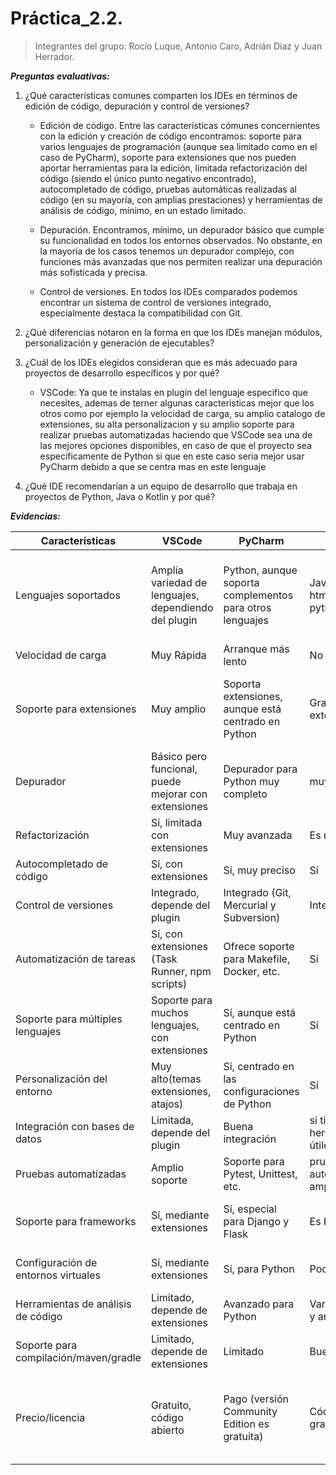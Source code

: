 # Práctica_2.2.

> Integrantes del grupo: Rocío Luque, Antonio Caro, Adrián Diaz y Juan Herrador.

***Preguntas evaluativas:***

1. ¿Qué características comunes comparten los IDEs en términos de edición de código, depuración y control de versiones?

   - Edición de código. Entre las características cómunes concernientes con la edición y creación de código encontramos: soporte para varios lenguajes de programación (aunque sea limitado como en el caso de PyCharm), soporte para extensiones que nos pueden aportar herramientas para la edición, limitada refactorización del código (siendo el único punto negativo encontrado), autocompletado de código, pruebas automáticas realizadas al código (en su mayoría, con amplias prestaciones) y herramientas de análisis de código, mínimo, en un estado limitado.
     
   - Depuración. Encontramos, mínimo, un depurador básico que cumple su funcionalidad en todos los entornos observados. No obstante, en la mayoría de los casos tenemos un depurador complejo, con funciones más avanzadas que nos permiten realizar una depuración más sofisticada y precisa.
     
   - Control de versiones. En todos los IDEs comparados podemos encontrar un sistema de control de versiones integrado, especialmente destaca la compatibilidad con Git.
     
2. ¿Qué diferencias notaron en la forma en que los IDEs manejan módulos, personalización y generación de ejecutables?
   
3. ¿Cuál de los IDEs elegidos consideran que es más adecuado para proyectos de desarrollo específicos y por qué?

   - VSCode: Ya que te instalas en plugin del lenguaje especifico que necesites, ademas de terner algunas caracteristicas mejor que los otros como por ejemplo la velocidad de carga, su amplio catalogo de extensiones, su alta personalizacion y su amplio soporte para realizar pruebas automatizadas haciendo que VSCode sea una de las mejores opciones disponibles, en caso de que el proyecto sea especificamente de Python si que en este caso seria mejor usar PyCharm debido a que se centra mas en este lenguaje
   
5. ¿Qué IDE recomendarían a un equipo de desarrollo que trabaja en proyectos de Python, Java o Kotlin y por qué?


***Evidencias:*** 

| Características |  VSCode   |  PyCharm  |  NetBeans |  Visual Studio |   Fleet  |
| --------------- | --------- | --------- | --------- | -------------- | -------- |
| Lenguajes soportados |Amplia variedad de lenguajes, dependiendo del plugin|Python, aunque soporta complementos para otros lenguajes|Java,php,Javascript, html, css, python,kotlin| C#, C++, Python, JavaScript, Visual Basic etc. | Python, C, C++, HTML, CSS, Java, Javascript, Kotlin, JSON, C#, Docker, Gradle|
| Velocidad de carga | Muy Rápida| Arranque más lento | No muy rápido | Rápida|Rápida|
| Soporte para extensiones | Muy amplio |Soporta extensiones, aunque está centrado en Python|Gran soporte de extensiones | Muy amplia |Solo tiene las extensiones para programar los diferentes lenguajes|
| Depurador |Básico pero funcional, puede mejorar con extensiones|Depurador para Python muy completo|muy avanzado|Complejo para múltiples lenguajes|Básico|
| Refactorización | Sí, limitada con extensiones|Muy avanzada|Es más limitada|Limitada, mediana cobertura|Si, pero limitado|
|Autocompletado de código | Sí, con extensiones|Sí, muy preciso| Sí|Avanzado, nativo| Sí |
| Control de versiones |Integrado, depende del plugin|Integrado (Git, Mercurial y Subversion)| Integrado |Integrado (Git y más)| Git  |
| Automatización de tareas |Sí, con extensiones (Task Runner, npm scripts)|Ofrece soporte para Makefile, Docker, etc.| Sí  |   Sí   |   Sí  |
| Soporte para múltiples lenguajes | Soporte para muchos lenguajes, con extensiones |Sí, aunque está centrado en Python | Sí  | Sí, múltiples lenguajes  |  Sí   |
|Personalización del entorno| Muy alto(temas extensiones, atajos) |Sí, centrado en las configuraciones de Python| Sí | Sí | Limitada |
|Integración con bases de datos | Limitada, depende del plugin | Buena integración | si tiene y tiene herramientas muy útiles |Soporte con varias bases de datos| Si, a través de un plugin|
| Pruebas automatizadas | Amplio soporte | Soporte para Pytest, Unittest, etc. | pruebas automatizadas amplia | Amplio soporte | Amplio soporte |
| Soporte para frameworks | Sí, mediante extensiones |Sí, especial para Django y Flask|Es bastante amplio| Amplio (ASP.NET, Entity Framework) |Si, limitado y a través de plugins|
| Configuración de entornos virtuales |Sí, mediante extensiones| Sí, para Python | Poco limitado | Configuración avanzada|Si, configuración avanzada|
| Herramientas de análisis de código |Limitado, depende de extensiones| Avanzado para Python| Varias herramientas y análisis de código  |Herramientas avanzadas|Limitado|
|Soporte para compilación/maven/gradle |Limitado, depende de extensiones|Limitado|Buen soporte|Nativo para múltiples lenguajes |  Sí  |
| Precio/licencia | Gratuito, código abierto | Pago (versión Community Edition es gratuita) | Código abierto y gratuito |Pago (Versión Community gratuita)|En desarrollo, Pagó por definir (Gratuito para educación y hobbies)|


